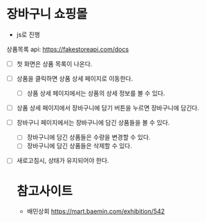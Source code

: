 # 장바구니 쇼핑몰

- js로 진행

상품목록 api: https://fakestoreapi.com/docs

- [ ] 첫 화면은 상품 목록이 나온다.
- [ ] 상품을 클릭하면 상품 상세 페이지로 이동한다.
  - [ ] 상품 상세 페이지에서는 상품의 상세 정보를 볼 수 있다.
- [ ] 상품 상세 페이지에서 장바구니에 담기 버튼을 누르면 장바구니에 담긴다.
- [ ] 장바구니 페이지에서는 장바구니에 담긴 상품들을 볼 수 있다.

  - [ ] 장바구니에 담긴 상품들은 수량을 변경할 수 있다.
  - [ ] 장바구니에 담긴 상품들은 삭제할 수 있다.

- [ ] 새로고침시, 상태가 유지되어야 한다.

  # 참고사이트

  - 배민상회 https://mart.baemin.com/exhibition/542
